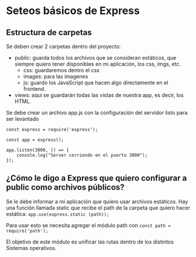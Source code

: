# Seteos básicos de Express

## Estructura de carpetas
Se deben crear 2 carpetas dentro del proyecto:
- public: guarda todos los archivos que se consideran estáticos, que siempre quiero tener disponibles en mi aplicación, los css, imgs, etc.
    - css: guardaremos dentro el css
    - images: para las imagenes
    - js: guardo los JavaScript que hacen algo directamente en el frontend.
- views: aquí se guardarán todas las vistas de nuestra app, es decir, los HTML.

Se debe crear un archivo app.js con la configuración del servidor listo para ser levantado

```
const express = require('express');

const app = express();

app.listen(3000, () => {
    console.log("Server corriendo en el puerto 3000");
});
```

## ¿Cómo le digo a Express que quiero configurar a public como archivos públicos?
Se le debe informar a mi aplicación que quiero usar archivos estáticos.
Hay una función llamada static que recibe el path de la carpeta que quiero hacer estática:
``` app.use(express.static (path)); ```

Para usar esto se necesita agregar el módulo path con ``` const path = require('path'); ```

El objetivo de este módulo es unificar las rutas dentro de los distintos Sistemas operativos.
